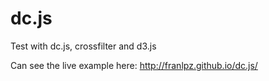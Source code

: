 dc.js
=====

Test with dc.js, crossfilter and d3.js

Can see the live example here: http://franlpz.github.io/dc.js/

